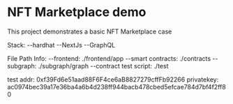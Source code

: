 # NFT Marketplace demo

This project demonstrates a basic NFT Marketplace case

Stack:
  --hardhat
  --NextJs
  --GraphQL

File Path Info:
  --frontend: ./frontend/app
  --smart contracts: ./contracts
  --subgraph: ./subgraph/graph
  --contract test script: ./test

  test addr: 0xf39Fd6e51aad88F6F4ce6aB8827279cffFb92266
  privatekey: ac0974bec39a17e36ba4a6b4d238ff944bacb478cbed5efcae784d7bf4f2ff80